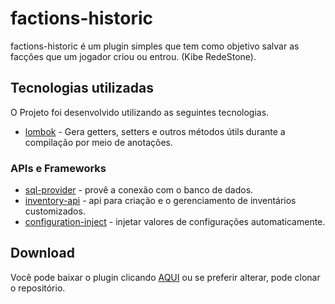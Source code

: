# factions-historic
factions-historic é um plugin simples que tem como objetivo salvar as facções que um jogador criou ou entrou.
(Kibe RedeStone).

## Tecnologias utilizadas
O Projeto foi desenvolvido utilizando as seguintes tecnologias.

- [lombok](https://projectlombok.org/) - Gera getters, setters e outros métodos útils durante a compilação por meio de anotações.

### APIs e Frameworks

 - [sql-provider](https://github.com/henryfabio/sql-provider) - provê a conexão com o banco de dados.
 - [inventory-api](https://github.com/HenryFabio/inventory-api) - api para criação e o gerenciamento de inventários customizados.
 - [configuration-inject](https://github.com/HenryFabio/configuration-injector) - injetar valores de configurações automaticamente.

## Download
Você pode baixar o plugin clicando [AQUI](https://github.com/BADnotice/factions-historic/releases) ou se preferir alterar, pode clonar o repositório.
